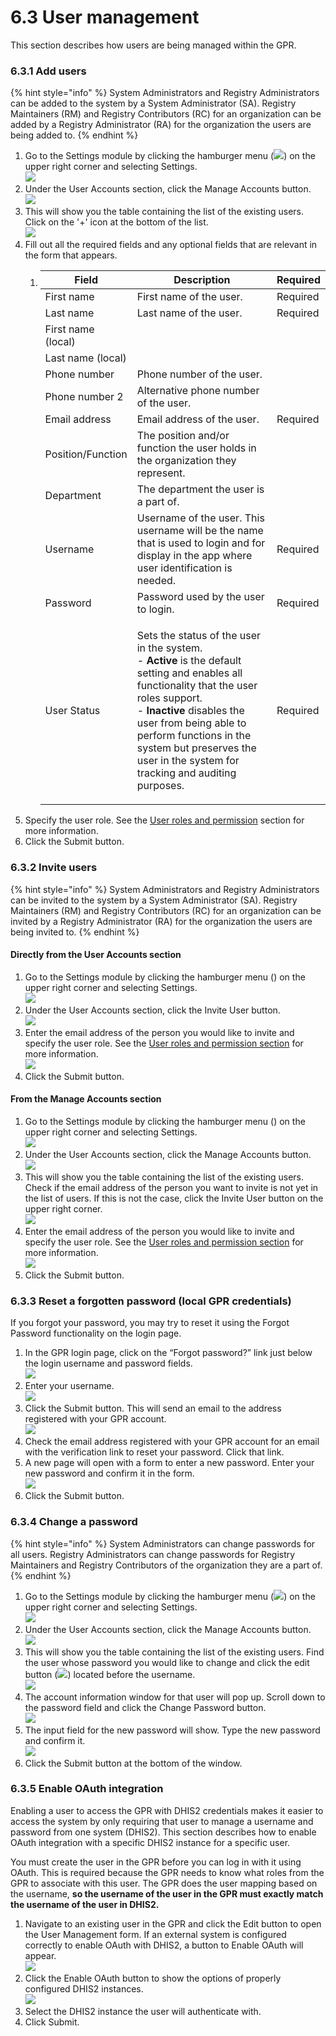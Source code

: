 # 6.3 User management

This section describes how users are being managed within the GPR.

### 6.3.1 Add users

{% hint style="info" %}
System Administrators and Registry Administrators can be added to the system by a System Administrator (SA). Registry Maintainers (RM) and Registry Contributors (RC) for an organization can be added by a Registry Administrator (RA) for the organization the users are being added to.
{% endhint %}

1. Go to the Settings module by clicking the hamburger menu (![](https://lh3.googleusercontent.com/O5dPN4qVqOcj8oAT9t47lpvFbDYS-NSOvWFiawYRSu4Jo8Q5zdCu2EtSdAv7TPIEAVWq-U0XwR4us5ATAYc6pCNoPGXPQn1jf9KkYJFOq9QSh\_cbInflw\_jBtTkVtN5iPYi6Ofe\_4rqE0jYJ6hatFM92rSd2UIuPpY1bxhVn\_wKqIew5sdJMIfrh)) on the upper right corner and selecting Settings.\
   ![](https://lh4.googleusercontent.com/rqxZhGxR4Zc-TQuUNj9mw0iEiwIwN1eAACYIbi55NJnzGSjH06yH1DG-VI-NPu0kk1c3F67vhqEv6flPGEINT4PMYu\_\_4lFMn1tTaU9scMXw3Ng6t0KuB8\_HmCadClFUnhFqonJzQ5Tdg8hpQExOfQrCy9cuZ40nLkXx5RC-K4zsY7BZzOCtXk4DHA)
2. Under the User Accounts section, click the Manage Accounts button.\
   ![](https://lh5.googleusercontent.com/iY-i15Toiw8x\_IO2Tmxo--MzNbW32pqAzGdaIDnYq2HF9DkMbpW0aCEqJlH-POq8K0if0rCmUdNqNVzGHTtOD5Vc5iXXlYMrZsqbqWJ4Kjk9Bp3Mxpd\_mpqa3sCP1VOc8e9SiNZ-FpTICUlucI6syM3amu29aioueQ822aQz\_C8Zmqn\_dXQEktMy)
3. This will show you the table containing the list of the existing users. Click on the '+' icon at the bottom of the list.\
   ![](https://lh5.googleusercontent.com/YESK1fozcAcYrPuZBbKlmK5SgFLb-0ctB2a7f\_QQUWwiP9v0P7Ia2ckAoC-TcLyfpx\_0zv0g1VlYjRH8lj\_hOQGm0Sz6GWy8UuSofxOO3uQ3lUCS9hJoUNIvsBAHOJ3J4d7HCoYdQGPLO7ctR\_sUopC1owKBQMy2kJgJT\_CEss6dMs3-8RdCAf0n)
4. Fill out all the required fields and any optional fields that are relevant in the form that appears.
   1. | Field              | Description                                                                                                                                                                                                                                                                                                                                   | Required |
      | ------------------ | --------------------------------------------------------------------------------------------------------------------------------------------------------------------------------------------------------------------------------------------------------------------------------------------------------------------------------------------- | -------- |
      | First name         | First name of the user.                                                                                                                                                                                                                                                                                                                       | Required |
      | Last name          | Last name of the user.                                                                                                                                                                                                                                                                                                                        | Required |
      | First name (local) |                                                                                                                                                                                                                                                                                                                                               |          |
      | Last name (local)  |                                                                                                                                                                                                                                                                                                                                               |          |
      | Phone number       | Phone number of the user.                                                                                                                                                                                                                                                                                                                     |          |
      | Phone number 2     | Alternative phone number of the user.                                                                                                                                                                                                                                                                                                         |          |
      | Email address      | Email address of the user.                                                                                                                                                                                                                                                                                                                    | Required |
      | Position/Function  | The position and/or function the user holds in the organization they represent.                                                                                                                                                                                                                                                               |          |
      | Department         | The department the user is a part of.                                                                                                                                                                                                                                                                                                         |          |
      | Username           | Username of the user. This username will be the name that is used to login and for display in the app where user identification is needed.                                                                                                                                                                                                    | Required |
      | Password           | Password used by the user to login.                                                                                                                                                                                                                                                                                                           | Required |
      | User Status        | <p>Sets the status of the user in the system.<br>- <strong>Active</strong> is the default setting and enables all functionality that the user roles support.<br>- <strong>Inactive</strong> disables the user from being able to perform functions in the system but preserves the user in the system for tracking and auditing purposes.</p> | Required |
5. Specify the user role. See the [User roles and permission](../5-geoprism-registry-key-components/5.3-user-roles-and-their-rights.md) section for more information.
6. Click the Submit button.

### 6.3.2 Invite users

{% hint style="info" %}
System Administrators and Registry Administrators can be invited to the system by a System Administrator (SA). Registry Maintainers (RM) and Registry Contributors (RC) for an organization can be invited by a Registry Administrator (RA) for the organization the users are being invited to.
{% endhint %}

#### Directly from the User Accounts section

1. Go to the Settings module by clicking the hamburger menu () on the upper right corner and selecting Settings.\
   ![](https://lh4.googleusercontent.com/rqxZhGxR4Zc-TQuUNj9mw0iEiwIwN1eAACYIbi55NJnzGSjH06yH1DG-VI-NPu0kk1c3F67vhqEv6flPGEINT4PMYu\_\_4lFMn1tTaU9scMXw3Ng6t0KuB8\_HmCadClFUnhFqonJzQ5Tdg8hpQExOfQrCy9cuZ40nLkXx5RC-K4zsY7BZzOCtXk4DHA)
2. Under the User Accounts section, click the Invite User button.\
   ![](https://lh5.googleusercontent.com/iY-i15Toiw8x\_IO2Tmxo--MzNbW32pqAzGdaIDnYq2HF9DkMbpW0aCEqJlH-POq8K0if0rCmUdNqNVzGHTtOD5Vc5iXXlYMrZsqbqWJ4Kjk9Bp3Mxpd\_mpqa3sCP1VOc8e9SiNZ-FpTICUlucI6syM3amu29aioueQ822aQz\_C8Zmqn\_dXQEktMy)
3. Enter the email address of the person you would like to invite and specify the user role. See the [User roles and permission section](../5-geoprism-registry-key-components/5.3-user-roles-and-their-rights.md) for more information.\
   ![](https://lh4.googleusercontent.com/NlXVzEWbr0BhV2mUWvEbz00IbIVX2dkhuYc\_IOlWzQe\_7zasNMyajZ9x3LP2FJiZ9r2RRHuIHnG6J-Zn9tYh-lslB9LT4to1tEabsYLjXWll6H0wqjON0TbzV3SHk0aiU2WevumPTHnzBo\_o-J4eXx4tQCmWunAu8dfHrTz933hdBzHki3mmqZGb)
4. Click the Submit button.

#### From the Manage Accounts section

1. Go to the Settings module by clicking the hamburger menu () on the upper right corner and selecting Settings.\
   ![](https://lh4.googleusercontent.com/rqxZhGxR4Zc-TQuUNj9mw0iEiwIwN1eAACYIbi55NJnzGSjH06yH1DG-VI-NPu0kk1c3F67vhqEv6flPGEINT4PMYu\_\_4lFMn1tTaU9scMXw3Ng6t0KuB8\_HmCadClFUnhFqonJzQ5Tdg8hpQExOfQrCy9cuZ40nLkXx5RC-K4zsY7BZzOCtXk4DHA)
2. Under the User Accounts section, click the Manage Accounts button.\
   ![](https://lh5.googleusercontent.com/iY-i15Toiw8x\_IO2Tmxo--MzNbW32pqAzGdaIDnYq2HF9DkMbpW0aCEqJlH-POq8K0if0rCmUdNqNVzGHTtOD5Vc5iXXlYMrZsqbqWJ4Kjk9Bp3Mxpd\_mpqa3sCP1VOc8e9SiNZ-FpTICUlucI6syM3amu29aioueQ822aQz\_C8Zmqn\_dXQEktMy)
3. This will show you the table containing the list of the existing users. Check if the email address of the person you want to invite is not yet in the list of users. If this is not the case, click the Invite User button on the upper right corner.\
   ![](https://lh5.googleusercontent.com/YESK1fozcAcYrPuZBbKlmK5SgFLb-0ctB2a7f\_QQUWwiP9v0P7Ia2ckAoC-TcLyfpx\_0zv0g1VlYjRH8lj\_hOQGm0Sz6GWy8UuSofxOO3uQ3lUCS9hJoUNIvsBAHOJ3J4d7HCoYdQGPLO7ctR\_sUopC1owKBQMy2kJgJT\_CEss6dMs3-8RdCAf0n)
4. Enter the email address of the person you would like to invite and specify the user role. See the [User roles and permission section](../5-geoprism-registry-key-components/5.3-user-roles-and-their-rights.md) for more information.\
   ![](https://lh4.googleusercontent.com/NlXVzEWbr0BhV2mUWvEbz00IbIVX2dkhuYc\_IOlWzQe\_7zasNMyajZ9x3LP2FJiZ9r2RRHuIHnG6J-Zn9tYh-lslB9LT4to1tEabsYLjXWll6H0wqjON0TbzV3SHk0aiU2WevumPTHnzBo\_o-J4eXx4tQCmWunAu8dfHrTz933hdBzHki3mmqZGb)
5. Click the Submit button.

### 6.3.3 Reset a forgotten password (local GPR credentials)

If you forgot your password, you may try to reset it using the Forgot Password functionality on the login page.

1. In the GPR login page, click on the “Forgot password?” link just below the login username and password fields.\
   ![](https://lh5.googleusercontent.com/v6OrD8GUbYpX4CabhI09KGyJYUuKFpKK-nCdc3eY1PS51apsB6UwNA1d6NFr88jxV1mDIjawJTt9Vu58EmZqVfItTLdrz80bFWi-OHD5d2huSl9mm2AWN5eEGqvnZLkGt3E1KCRrKg2J59DgEwn0lCTaRSS52jhVOzbspFpdb2TKUWHrlTdWzVWlWQ)
2. Enter your username.\
   ![](https://lh4.googleusercontent.com/dWkvuE2YaoASOmxGIHtDRsZbEcil3bOqT7cCbyfChffnr6wg57G\_YOpWBDsJopgu4bSf9H1FjXbyIM30gZZ9dH6gEIIBryN-jJLFibLG4Gm0RMmh0d5nez7S\_8aYKkbRkUXuNdFfv8xEYw3MmNUmTHFo-mHy7-nvpcuWjzcrqjFMunRg40\_mOD66)
3. Click the Submit button. This will send an email to the address registered with your GPR account.\
   ![](https://lh6.googleusercontent.com/zb3HvtjLdORxYKgeH1JS69U7JQmsU4CA6qUj0Tv2PdUff2Sr5AhgCAk\_EDSSrAEe5Bp4cDM4JiGl2WCFo\_7MBRoosFDWPAa0M9vzdrNO188QrLGO1CU5JSPKHpUAndRUTSI0XwA4-OeyC6p40-1gLuUuOmFpeU3DLmawlGCpfevIDnhEslt\_Ax7F)
4. Check the email address registered with your GPR account for an email with the verification link to reset your password. Click that link.
5. A new page will open with a form to enter a new password. Enter your new password and confirm it in the form.\
   ![](https://lh4.googleusercontent.com/GJGXt42tAK-GzoNE5tCDj3gbXoHLG\_cTekz5aRDu0xITjkRh2GryMWLx8K6HRQzFo8VnmAqHoUAygk48b-fYY3gJo76LqX4fagvdq9BbsH6HxIRL1hTJXybg07HJI1BQoqwil-JM0N\_Afgc9OatHSJs6LNOz22lt-s\_7UHeXab0yiX4rMUr1RUbk)
6. Click the Submit button.

### 6.3.4 Change a password

{% hint style="info" %}
System Administrators can change passwords for all users. Registry Administrators can change passwords for Registry Maintainers and Registry Contributors of the organization they are a part of.
{% endhint %}

1. Go to the Settings module by clicking the hamburger menu (![](https://lh3.googleusercontent.com/O5dPN4qVqOcj8oAT9t47lpvFbDYS-NSOvWFiawYRSu4Jo8Q5zdCu2EtSdAv7TPIEAVWq-U0XwR4us5ATAYc6pCNoPGXPQn1jf9KkYJFOq9QSh\_cbInflw\_jBtTkVtN5iPYi6Ofe\_4rqE0jYJ6hatFM92rSd2UIuPpY1bxhVn\_wKqIew5sdJMIfrh)) on the upper right corner and selecting Settings.\
   ![](https://lh4.googleusercontent.com/rqxZhGxR4Zc-TQuUNj9mw0iEiwIwN1eAACYIbi55NJnzGSjH06yH1DG-VI-NPu0kk1c3F67vhqEv6flPGEINT4PMYu\_\_4lFMn1tTaU9scMXw3Ng6t0KuB8\_HmCadClFUnhFqonJzQ5Tdg8hpQExOfQrCy9cuZ40nLkXx5RC-K4zsY7BZzOCtXk4DHA)
2. Under the User Accounts section, click the Manage Accounts button.\
   ![](https://lh5.googleusercontent.com/iY-i15Toiw8x\_IO2Tmxo--MzNbW32pqAzGdaIDnYq2HF9DkMbpW0aCEqJlH-POq8K0if0rCmUdNqNVzGHTtOD5Vc5iXXlYMrZsqbqWJ4Kjk9Bp3Mxpd\_mpqa3sCP1VOc8e9SiNZ-FpTICUlucI6syM3amu29aioueQ822aQz\_C8Zmqn\_dXQEktMy)
3. This will show you the table containing the list of the existing users. Find the user whose password you would like to change and click the edit button (![](https://lh3.googleusercontent.com/vQpzs0D861-Yv6DPk3gnfBcvJz-cLHVk\_0bdUswBz4wWaEVgE\_ZrC-HDlcK89k0YoPHyiucS1dQvtLkLeXQxN7lgYiz3A0UkaWJqW0SLsDtts1ZLSPKuEOReH9ntgVKnTkMXRBq\_lCqGWYYFCCBpH5D4vs5Soh6EdcERBE0Hx61z7apITIGuLBNN)) located before the username.\
   ![](https://lh5.googleusercontent.com/YESK1fozcAcYrPuZBbKlmK5SgFLb-0ctB2a7f\_QQUWwiP9v0P7Ia2ckAoC-TcLyfpx\_0zv0g1VlYjRH8lj\_hOQGm0Sz6GWy8UuSofxOO3uQ3lUCS9hJoUNIvsBAHOJ3J4d7HCoYdQGPLO7ctR\_sUopC1owKBQMy2kJgJT\_CEss6dMs3-8RdCAf0n)
4. The account information window for that user will pop up. Scroll down to the password field and click the Change Password button.\
   ![](https://lh3.googleusercontent.com/Q9jlbqykVzyA4UoDIMFxeKwTXUjzNfFKbT4JeDIf7NEf1JZ-fvRSyXAItEXG74vvRA2lf9k\_SBvPfF0AIlQCzx0qYLV7h0FNRhEXoMBo23Pr3KDTlg18FD4EKywuCLOepRzZdjXJFSjHb4nkyOPEnJZcuo13-CyaSUbpz0AEuIzYkIEpGGbqDvWv)
5. The input field for the new password will show. Type the new password and confirm it.\
   ![](https://lh5.googleusercontent.com/vYXH2NRdjM2H-466bYVKjLw5QB4Z8kdpSY\_tC2oPom\_J6tFTnWDllL1m2f5EuvhIPBzpUGCGUxlscilJmWlXymQH7y\_JRF34KRpncWtggSaNBZpZMsHmJjJg6GfxslmylqI9B1Sfehrr-9w\_9lo3nWVs--q2CX8LN\_yRyjSAQArENbQ9sXoUk3Om)
6. Click the Submit button at the bottom of the window.

### 6.3.5 Enable OAuth integration

Enabling a user to access the GPR with DHIS2 credentials makes it easier to access the system by only requiring that user to manage a username and password from one system (DHIS2). This section describes how to enable OAuth integration with a specific DHIS2 instance for a specific user.

You must create the user in the GPR before you can log in with it using OAuth. This is required because the GPR needs to know what roles from the GPR to associate with this user. The GPR does the user mapping based on the username, **so the username of the user in the GPR must exactly match the username of the user in DHIS2.**

1. Navigate to an existing user in the GPR and click the Edit button to open the User Management form. If an external system is configured correctly to enable OAuth with DHIS2, a button to Enable OAuth will appear.\
   ![](https://lh4.googleusercontent.com/M0fuoNzwR91X-kU3iIhInt79j2ZwJJRUdoZjIwqJYUn\_OM1SEUnFthq5bi-2S74dUX1B4k7JPZoqu6m-tmzcTddhUmQXo5B6S94Kd3ArKtnhEeZhaCZNX0PPyOd99R4M9Dxx2aJkqTDvSDZgBcOMraH53xS-gwxZ6QdhMc9MG1yE2a5ETaj5hL3L)
2. Click the Enable OAuth button to show the options of properly configured DHIS2 instances.\
   ![](https://lh4.googleusercontent.com/oEybTxYrbOoicDKx55hdl3xJI0-Ne-BqXUqVsbE6K5nPV7zyyC764DJnoRUzVsraL\_28vZp3190IfPG8cA4INOunldX228gx3iPHHPBNI7Z3me5Svfy3AtIr3BNvTIjTXSfaHmVUUboYYAyakn1PnxBzu\_EHwUOlXai4JnfVL\_YJpedbe5m7jc8I)
3. Select the DHIS2 instance the user will authenticate with.&#x20;
4. Click Submit.
